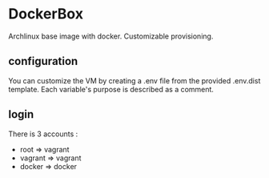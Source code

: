# DockerBox

Archlinux base image with docker. Customizable provisioning.

## configuration
You can customize the VM by creating a .env file from the provided .env.dist
template. Each variable's purpose is described as a comment.

## login
There is 3 accounts :
- root    => vagrant  
- vagrant => vagrant  
- docker  => docker   